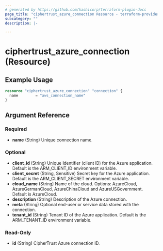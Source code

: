 ```yaml
---
# generated by https://github.com/hashicorp/terraform-plugin-docs
page_title: "ciphertrust_azure_connection Resource - terraform-provider-ciphertrust"
subcategory: ""
description: |-

---
```


# ciphertrust_azure_connection (Resource)



## Example Usage

```terraform
resource "ciphertrust_azure_connection" "connection" {
  name        = "aws_connection_name"
}
```

<!-- schema generated by tfplugindocs -->
## Argument Reference

### Required

- **name** (String) Unique connection name.

### Optional

- **client_id** (String) Unique Identifier (client ID) for the Azure application. Default is the ARM_CLIENT_ID environment variable.
- **client_secret** (String, Sensitive) Secret key for the Azure application. Default is the ARM_CLIENT_SECRET environment variable.
- **cloud_name** (String) Name of the cloud. Options: AzureCloud, AzureGermanCloud, AzureChinaCloud and AzureUSGovernment. Default is AzureCloud.
- **description** (String) Description of the Azure connection.
- **meta** (String) Optional end-user or service data stored with the connection.
- **tenant_id** (String) Tenant ID of the Azure application. Default is the ARM_TENANT_ID environment variable.

### Read-Only

- **id** (String) CipherTrust Azure connection ID.



